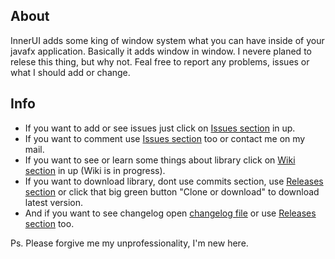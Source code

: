 ## About
InnerUI adds some king of window system what you can have inside of your javafx application.
Basically it adds window in window.
I nevere planed to relese this thing, but why not. 
Feal free to report any problems, issues or what I should add or change.

## Info
* If you want to add or see issues just click on [Issues section](https://github.com/PetoPetko/InnerUI/issues) in up.
* If you want to comment use [Issues section](https://github.com/PetoPetko/InnerUI/issues) too or contact me on my mail.
* If you want to see or learn some things about library click on [Wiki section](https://github.com/PetoPetko/InnerUI/wiki) in up (Wiki is in progress).
* If you want to download library, dont use commits section, use [Releases section](https://github.com/PetoPetko/InnerUI/releases) or click that big green button "Clone or download" to download latest version.
* And if you want to see changelog open [changelog file](Changelog.md) or use [Releases section](https://github.com/PetoPetko/InnerUI/releases) too.

Ps. Please forgive me my unprofessionality, I'm new here.
